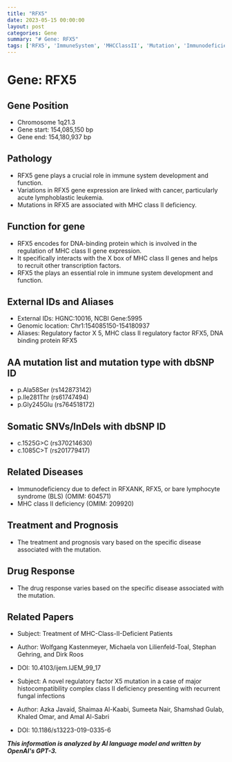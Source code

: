```yaml
---
title: "RFX5"
date: 2023-05-15 00:00:00
layout: post
categories: Gene
summary: "# Gene: RFX5"
tags: ['RFX5', 'ImmuneSystem', 'MHCClassII', 'Mutation', 'Immunodeficiency', 'Treatment', 'Prognosis', 'DrugResponse']
---
```


# Gene: RFX5

## Gene Position
- Chromosome 1q21.3
- Gene start: 154,085,150 bp 
- Gene end: 154,180,937 bp

## Pathology
- RFX5 gene plays a crucial role in immune system development and function.
- Variations in RFX5 gene expression are linked with cancer, particularly acute lymphoblastic leukemia.
- Mutations in RFX5 are associated with MHC class II deficiency.

## Function for gene
- RFX5 encodes for DNA-binding protein which is involved in the regulation of MHC class II gene expression.
- It specifically interacts with the X box of MHC class II genes and helps to recruit other transcription factors.
- RFX5 the plays an essential role in immune system development and function.

## External IDs and Aliases
- External IDs: HGNC:10016, NCBI Gene:5995
- Genomic location: Chr1:154085150-154180937
- Aliases: Regulatory factor X 5, MHC class II regulatory factor RFX5, DNA binding protein RFX5

## AA mutation list and mutation type with dbSNP ID
- p.Ala58Ser (rs142873142)
- p.Ile281Thr (rs61747494)
- p.Gly245Glu (rs764518172)

## Somatic SNVs/InDels with dbSNP ID
- c.1525G>C (rs370214630)
- c.1085C>T (rs201779417)

## Related Diseases
- Immunodeficiency due to defect in RFXANK, RFX5, or bare lymphocyte syndrome (BLS) (OMIM: 604571)
- MHC class II deficiency (OMIM: 209920)

## Treatment and Prognosis
- The treatment and prognosis vary based on the specific disease associated with the mutation.

## Drug Response
- The drug response varies based on the specific disease associated with the mutation.

## Related Papers
- Subject: Treatment of MHC-Class-II-Deficient Patients
- Author: Wolfgang Kastenmeyer, Michaela von Lilienfeld-Toal, Stephan Gehring, and Dirk Roos
- DOI: 10.4103/ijem.IJEM_99_17

- Subject: A novel regulatory factor X5 mutation in a case of major histocompatibility complex class II deficiency presenting with recurrent fungal infections
- Author: Azka Javaid, Shaimaa Al-Kaabi, Sumeeta Nair, Shamshad Gulab, Khaled Omar, and Amal Al-Sabri
- DOI: 10.1186/s13223-019-0335-6

**_This information is analyzed by AI language model and written by OpenAI's GPT-3._**